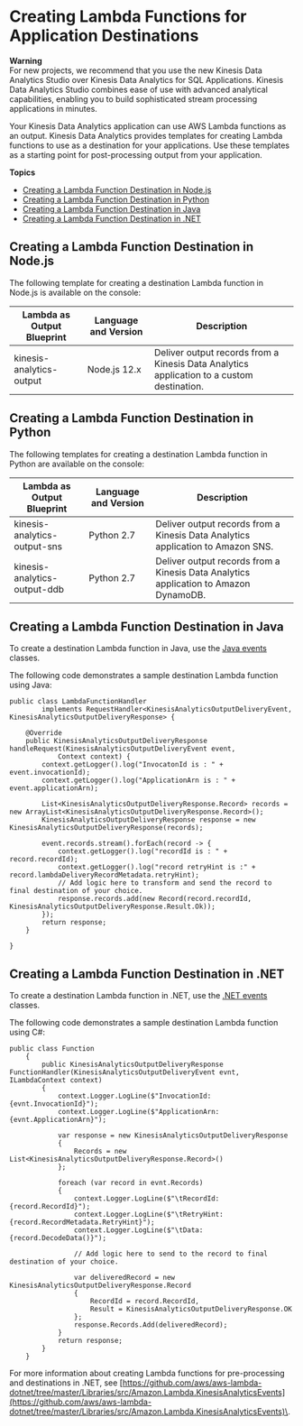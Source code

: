 # Creating Lambda Functions for Application Destinations<a name="how-it-works-output-lambda-functions"></a>

**Warning**  
For new projects, we recommend that you use the new Kinesis Data Analytics Studio over Kinesis Data Analytics for SQL Applications\. Kinesis Data Analytics Studio combines ease of use with advanced analytical capabilities, enabling you to build sophisticated stream processing applications in minutes\.

Your Kinesis Data Analytics application can use AWS Lambda functions as an output\. Kinesis Data Analytics provides templates for creating Lambda functions to use as a destination for your applications\. Use these templates as a starting point for post\-processing output from your application\. 

**Topics**
+ [Creating a Lambda Function Destination in Node\.js](#how-it-works-lambda-dest-nodejs)
+ [Creating a Lambda Function Destination in Python](#how-it-works-lambda-dest-python)
+ [Creating a Lambda Function Destination in Java](#how-it-works-lambda-dest-java)
+ [Creating a Lambda Function Destination in \.NET](#how-it-works-lambda-net)

## Creating a Lambda Function Destination in Node\.js<a name="how-it-works-lambda-dest-nodejs"></a>

The following template for creating a destination Lambda function in Node\.js is available on the console:


| Lambda as Output Blueprint | Language and Version | Description | 
| --- | --- | --- | 
| kinesis\-analytics\-output | Node\.js 12\.x | Deliver output records from a Kinesis Data Analytics application to a custom destination\. | 

## Creating a Lambda Function Destination in Python<a name="how-it-works-lambda-dest-python"></a>

The following templates for creating a destination Lambda function in Python are available on the console:


| Lambda as Output Blueprint | Language and Version | Description | 
| --- | --- | --- | 
| kinesis\-analytics\-output\-sns | Python 2\.7 | Deliver output records from a Kinesis Data Analytics application to Amazon SNS\. | 
| kinesis\-analytics\-output\-ddb | Python 2\.7 | Deliver output records from a Kinesis Data Analytics application to Amazon DynamoDB\. | 

## Creating a Lambda Function Destination in Java<a name="how-it-works-lambda-dest-java"></a>

To create a destination Lambda function in Java, use the [Java events](https://github.com/aws/aws-lambda-java-libs/tree/master/aws-lambda-java-events/src/main/java/com/amazonaws/services/lambda/runtime/events) classes\.

The following code demonstrates a sample destination Lambda function using Java:

```
public class LambdaFunctionHandler
        implements RequestHandler<KinesisAnalyticsOutputDeliveryEvent, KinesisAnalyticsOutputDeliveryResponse> {

    @Override
    public KinesisAnalyticsOutputDeliveryResponse handleRequest(KinesisAnalyticsOutputDeliveryEvent event,
            Context context) {
        context.getLogger().log("InvocatonId is : " + event.invocationId);
        context.getLogger().log("ApplicationArn is : " + event.applicationArn);

        List<KinesisAnalyticsOutputDeliveryResponse.Record> records = new ArrayList<KinesisAnalyticsOutputDeliveryResponse.Record>();
        KinesisAnalyticsOutputDeliveryResponse response = new KinesisAnalyticsOutputDeliveryResponse(records);

        event.records.stream().forEach(record -> {
            context.getLogger().log("recordId is : " + record.recordId);
            context.getLogger().log("record retryHint is :" + record.lambdaDeliveryRecordMetadata.retryHint);
            // Add logic here to transform and send the record to final destination of your choice.
            response.records.add(new Record(record.recordId, KinesisAnalyticsOutputDeliveryResponse.Result.Ok));
        });
        return response;
    }

}
```

## Creating a Lambda Function Destination in \.NET<a name="how-it-works-lambda-net"></a>

To create a destination Lambda function in \.NET, use the [\.NET events ](https://github.com/aws/aws-lambda-dotnet/tree/master/Libraries/src/Amazon.Lambda.KinesisAnalyticsEvents) classes\.

The following code demonstrates a sample destination Lambda function using C\#:

```
public class Function
    {
        public KinesisAnalyticsOutputDeliveryResponse FunctionHandler(KinesisAnalyticsOutputDeliveryEvent evnt, ILambdaContext context)
        {
            context.Logger.LogLine($"InvocationId: {evnt.InvocationId}");
            context.Logger.LogLine($"ApplicationArn: {evnt.ApplicationArn}");

            var response = new KinesisAnalyticsOutputDeliveryResponse
            {
                Records = new List<KinesisAnalyticsOutputDeliveryResponse.Record>()
            };

            foreach (var record in evnt.Records)
            {
                context.Logger.LogLine($"\tRecordId: {record.RecordId}");
                context.Logger.LogLine($"\tRetryHint: {record.RecordMetadata.RetryHint}");
                context.Logger.LogLine($"\tData: {record.DecodeData()}");

                // Add logic here to send to the record to final destination of your choice.

                var deliveredRecord = new KinesisAnalyticsOutputDeliveryResponse.Record
                {
                    RecordId = record.RecordId,
                    Result = KinesisAnalyticsOutputDeliveryResponse.OK
                };
                response.Records.Add(deliveredRecord);
            }
            return response;
        }
    }
```

For more information about creating Lambda functions for pre\-processing and destinations in \.NET, see [https://github.com/aws/aws-lambda-dotnet/tree/master/Libraries/src/Amazon.Lambda.KinesisAnalyticsEvents](https://github.com/aws/aws-lambda-dotnet/tree/master/Libraries/src/Amazon.Lambda.KinesisAnalyticsEvents)\.